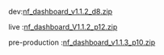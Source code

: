 





dev:[nf_dashboard_v1.1.2_d8.zip](https://github.com/user-attachments/files/18907150/nf_dashboard_v1.1.2_d8.zip)




live :[nf_dashboard_V1.1.2_p12.zip](https://github.com/user-attachments/files/19010782/nf_dashboard_V1.1.2_p12.zip)



pre-production :[nf_dashboard_v1.1.3_p10.zip](https://github.com/user-attachments/files/19262877/nf_dashboard_v1.1.3_p10.zip)
